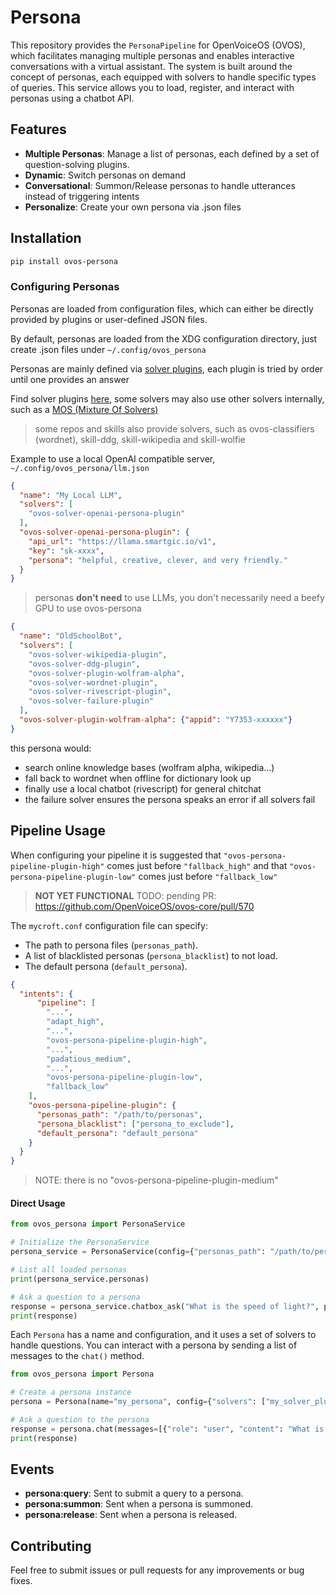 # Persona

This repository provides the `PersonaPipeline` for OpenVoiceOS (OVOS), which facilitates managing multiple personas and enables interactive conversations with a virtual assistant. The system is built around the concept of personas, each equipped with solvers to handle specific types of queries. This service allows you to load, register, and interact with personas using a chatbot API.

## Features

- **Multiple Personas**: Manage a list of personas, each defined by a set of question-solving plugins.
- **Dynamic**: Switch personas on demand
- **Conversational**: Summon/Release personas to handle utterances instead of triggering intents
- **Personalize**: Create your own persona via .json files


## Installation

```bash
pip install ovos-persona
```

### Configuring Personas

Personas are loaded from configuration files, which can either be directly provided by plugins or user-defined JSON files. 

By default, personas are loaded from the XDG configuration directory, just create .json files under `~/.config/ovos_persona`

Personas are mainly defined via [solver plugins](https://openvoiceos.github.io/ovos-technical-manual/solvers/), each plugin is tried by order until one provides an answer

Find solver plugins [here](https://github.com/OpenVoiceOS?q=solver&type=all), some solvers may also use other solvers internally, such as a [MOS (Mixture Of Solvers)](https://github.com/TigreGotico/ovos-MoS)

> some repos and skills also provide solvers, such as ovos-classifiers (wordnet), skill-ddg, skill-wikipedia and skill-wolfie

Example to use a local OpenAI compatible server, `~/.config/ovos_persona/llm.json`

```json
{
  "name": "My Local LLM",
  "solvers": [
    "ovos-solver-openai-persona-plugin"
  ],
  "ovos-solver-openai-persona-plugin": {
    "api_url": "https://llama.smartgic.io/v1",
    "key": "sk-xxxx",
    "persona": "helpful, creative, clever, and very friendly."
  }
}
```
> personas **don't need** to use LLMs, you don't necessarily need a beefy GPU to use ovos-persona

```json
{
  "name": "OldSchoolBot",
  "solvers": [
    "ovos-solver-wikipedia-plugin",
    "ovos-solver-ddg-plugin",
    "ovos-solver-plugin-wolfram-alpha",
    "ovos-solver-wordnet-plugin",
    "ovos-solver-rivescript-plugin",
    "ovos-solver-failure-plugin"
  ],
  "ovos-solver-plugin-wolfram-alpha": {"appid": "Y7353-xxxxxx"}
}
```

this persona would:
- search online knowledge bases (wolfram alpha, wikipedia...)
- fall back to wordnet when offline for dictionary look up
- finally use a local chatbot (rivescript) for general chitchat
- the failure solver ensures the persona speaks an error if all solvers fail

## Pipeline Usage

When configuring your pipeline it is suggested that `"ovos-persona-pipeline-plugin-high"` comes just before `"fallback_high"` and that  `"ovos-persona-pipeline-plugin-low"` comes just before `"fallback_low"`

> **NOT YET FUNCTIONAL** TODO: pending PR: https://github.com/OpenVoiceOS/ovos-core/pull/570

The `mycroft.conf` configuration file can specify:
- The path to persona files (`personas_path`).
- A list of blacklisted personas (`persona_blacklist`) to not load.
- The default persona (`default_persona`).

```json
{
  "intents": {
      "pipeline": [
        "...",
        "adapt_high",
        "...",
        "ovos-persona-pipeline-plugin-high",
        "...",
        "padatious_medium",
        "...",
        "ovos-persona-pipeline-plugin-low",
        "fallback_low"
    ],
    "ovos-persona-pipeline-plugin": {
      "personas_path": "/path/to/personas",
      "persona_blacklist": ["persona_to_exclude"],
      "default_persona": "default_persona"
    }
  }
}
```

> NOTE: there is no "ovos-persona-pipeline-plugin-medium"

#### Direct Usage

```python
from ovos_persona import PersonaService

# Initialize the PersonaService
persona_service = PersonaService(config={"personas_path": "/path/to/personas"})

# List all loaded personas
print(persona_service.personas)

# Ask a question to a persona
response = persona_service.chatbox_ask("What is the speed of light?", persona="my_persona")
print(response)
```

Each `Persona` has a name and configuration, and it uses a set of solvers to handle questions. You can interact with a persona by sending a list of messages to the `chat()` method.

```python
from ovos_persona import Persona

# Create a persona instance
persona = Persona(name="my_persona", config={"solvers": ["my_solver_plugin"]})

# Ask a question to the persona
response = persona.chat(messages=[{"role": "user", "content": "What is the capital of France?"}])
print(response)
```

## Events

- **persona:query**: Sent to submit a query to a persona.
- **persona:summon**: Sent when a persona is summoned.
- **persona:release**: Sent when a persona is released.


## Contributing

Feel free to submit issues or pull requests for any improvements or bug fixes.
